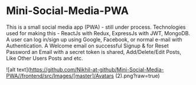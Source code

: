 # Mini-Social-Media-PWA
This is a small social media app (PWA) - still under process. Technologies used for making this - ReactJs with Redux, ExpressJs with JWT, MongoDB. A user can log in/sign up using Google, Facebook, or normal e-mail with Authentication. A Welcome email on successful Signup &amp; for Reset Password an Email with a secret token is shared, Add/Delete/Edit Posts, Like Other Users Posts and etc.

![alt text](https://github.com/Nikhil-at-github/Mini-Social-Media-PWA//frontend/src/Images/[master]/Avatars (2).png?raw=true)
